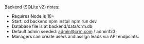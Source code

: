 Backend (SQLite v2) notes:
- Requires Node.js 18+
- Start:
  cd backend
  npm install
  npm run dev
- Database file is at backend/data/crm.db
- Default admin seeded: admin@crm.com / admin123
- Managers can create users and assign leads via API endpoints.
